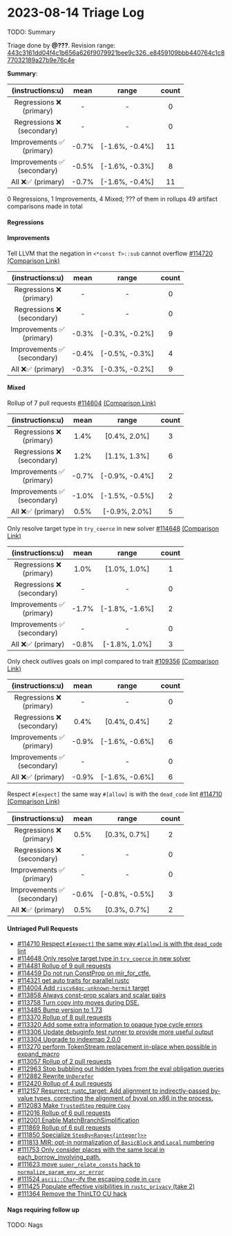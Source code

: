 # 2023-08-14 Triage Log

TODO: Summary

Triage done by **@???**.
Revision range: [443c3161dd04f4c1b656a626f9079921bee9c326..e8459109bbb440764c1c877032189a27b9e76c4e](https://perf.rust-lang.org/?start=443c3161dd04f4c1b656a626f9079921bee9c326&end=e8459109bbb440764c1c877032189a27b9e76c4e&absolute=false&stat=instructions%3Au)

**Summary**:

| (instructions:u)                   | mean  | range          | count |
|:----------------------------------:|:-----:|:--------------:|:-----:|
| Regressions ❌ <br /> (primary)    | -     | -              | 0     |
| Regressions ❌ <br /> (secondary)  | -     | -              | 0     |
| Improvements ✅ <br /> (primary)   | -0.7% | [-1.6%, -0.4%] | 11    |
| Improvements ✅ <br /> (secondary) | -0.5% | [-1.6%, -0.3%] | 8     |
| All ❌✅ (primary)                 | -0.7% | [-1.6%, -0.4%] | 11    |


0 Regressions, 1 Improvements, 4 Mixed; ??? of them in rollups
49 artifact comparisons made in total

#### Regressions



#### Improvements

Tell LLVM that the negation in `<*const T>::sub` cannot overflow [#114720](https://github.com/rust-lang/rust/pull/114720) [(Comparison Link)](https://perf.rust-lang.org/compare.html?start=a6f8aa5a092c5e46fcbdafe4c80b4e55ba0de41c&end=b08dd92552d663e3c877c8e5ce859e212205a09f&stat=instructions:u)

| (instructions:u)                   | mean  | range          | count |
|:----------------------------------:|:-----:|:--------------:|:-----:|
| Regressions ❌ <br /> (primary)    | -     | -              | 0     |
| Regressions ❌ <br /> (secondary)  | -     | -              | 0     |
| Improvements ✅ <br /> (primary)   | -0.3% | [-0.3%, -0.2%] | 9     |
| Improvements ✅ <br /> (secondary) | -0.4% | [-0.5%, -0.3%] | 4     |
| All ❌✅ (primary)                 | -0.3% | [-0.3%, -0.2%] | 9     |


#### Mixed

Rollup of 7 pull requests [#114604](https://github.com/rust-lang/rust/pull/114604) [(Comparison Link)](https://perf.rust-lang.org/compare.html?start=443c3161dd04f4c1b656a626f9079921bee9c326&end=8e7fd551311d424e4e63fa45906a2a928fce96a7&stat=instructions:u)

| (instructions:u)                   | mean  | range          | count |
|:----------------------------------:|:-----:|:--------------:|:-----:|
| Regressions ❌ <br /> (primary)    | 1.4%  | [0.4%, 2.0%]   | 3     |
| Regressions ❌ <br /> (secondary)  | 1.2%  | [1.1%, 1.3%]   | 6     |
| Improvements ✅ <br /> (primary)   | -0.7% | [-0.9%, -0.4%] | 2     |
| Improvements ✅ <br /> (secondary) | -1.0% | [-1.5%, -0.5%] | 2     |
| All ❌✅ (primary)                 | 0.5%  | [-0.9%, 2.0%]  | 5     |


Only resolve target type in `try_coerce` in new solver [#114648](https://github.com/rust-lang/rust/pull/114648) [(Comparison Link)](https://perf.rust-lang.org/compare.html?start=832db2fcee27ee1079608ac78f82b7c14394e89b&end=fd1698860086db56e047f38d74337cf24dac5f24&stat=instructions:u)

| (instructions:u)                   | mean  | range          | count |
|:----------------------------------:|:-----:|:--------------:|:-----:|
| Regressions ❌ <br /> (primary)    | 1.0%  | [1.0%, 1.0%]   | 1     |
| Regressions ❌ <br /> (secondary)  | -     | -              | 0     |
| Improvements ✅ <br /> (primary)   | -1.7% | [-1.8%, -1.6%] | 2     |
| Improvements ✅ <br /> (secondary) | -     | -              | 0     |
| All ❌✅ (primary)                 | -0.8% | [-1.8%, 1.0%]  | 3     |


Only check outlives goals on impl compared to trait [#109356](https://github.com/rust-lang/rust/pull/109356) [(Comparison Link)](https://perf.rust-lang.org/compare.html?start=b08dd92552d663e3c877c8e5ce859e212205a09f&end=f1b854818db00bec14accbc9d1c72e6ebefe64db&stat=instructions:u)

| (instructions:u)                   | mean  | range          | count |
|:----------------------------------:|:-----:|:--------------:|:-----:|
| Regressions ❌ <br /> (primary)    | -     | -              | 0     |
| Regressions ❌ <br /> (secondary)  | 0.4%  | [0.4%, 0.4%]   | 2     |
| Improvements ✅ <br /> (primary)   | -0.9% | [-1.6%, -0.6%] | 6     |
| Improvements ✅ <br /> (secondary) | -     | -              | 0     |
| All ❌✅ (primary)                 | -0.9% | [-1.6%, -0.6%] | 6     |


Respect `#[expect]` the same way `#[allow]` is with the `dead_code` lint [#114710](https://github.com/rust-lang/rust/pull/114710) [(Comparison Link)](https://perf.rust-lang.org/compare.html?start=f1b854818db00bec14accbc9d1c72e6ebefe64db&end=1e836d12d39ea09b1d86ebda70cb11b41564cead&stat=instructions:u)

| (instructions:u)                   | mean  | range          | count |
|:----------------------------------:|:-----:|:--------------:|:-----:|
| Regressions ❌ <br /> (primary)    | 0.5%  | [0.3%, 0.7%]   | 2     |
| Regressions ❌ <br /> (secondary)  | -     | -              | 0     |
| Improvements ✅ <br /> (primary)   | -     | -              | 0     |
| Improvements ✅ <br /> (secondary) | -0.6% | [-0.8%, -0.5%] | 3     |
| All ❌✅ (primary)                 | 0.5%  | [0.3%, 0.7%]   | 2     |


#### Untriaged Pull Requests

- [#114710 Respect `#[expect]` the same way `#[allow]` is with the `dead_code` lint](https://github.com/rust-lang/rust/pull/114710)
- [#114648 Only resolve target type in `try_coerce` in new solver](https://github.com/rust-lang/rust/pull/114648)
- [#114481 Rollup of 9 pull requests](https://github.com/rust-lang/rust/pull/114481)
- [#114459 Do not run ConstProp on mir_for_ctfe.](https://github.com/rust-lang/rust/pull/114459)
- [#114321 get auto traits for parallel rustc](https://github.com/rust-lang/rust/pull/114321)
- [#114004 Add `riscv64gc-unknown-hermit` target](https://github.com/rust-lang/rust/pull/114004)
- [#113858 Always const-prop scalars and scalar pairs](https://github.com/rust-lang/rust/pull/113858)
- [#113758 Turn copy into moves during DSE.](https://github.com/rust-lang/rust/pull/113758)
- [#113485 Bump version to 1.73](https://github.com/rust-lang/rust/pull/113485)
- [#113370 Rollup of 8 pull requests](https://github.com/rust-lang/rust/pull/113370)
- [#113320 Add some extra information to opaque type cycle errors](https://github.com/rust-lang/rust/pull/113320)
- [#113306 Update debuginfo test runner to provide more useful output](https://github.com/rust-lang/rust/pull/113306)
- [#113304 Upgrade to indexmap 2.0.0](https://github.com/rust-lang/rust/pull/113304)
- [#113270 perform TokenStream replacement in-place when possible in expand_macro](https://github.com/rust-lang/rust/pull/113270)
- [#113057 Rollup of 2 pull requests](https://github.com/rust-lang/rust/pull/113057)
- [#112963 Stop bubbling out hidden types from the eval obligation queries](https://github.com/rust-lang/rust/pull/112963)
- [#112882 Rewrite `UnDerefer`](https://github.com/rust-lang/rust/pull/112882)
- [#112420 Rollup of 4 pull requests](https://github.com/rust-lang/rust/pull/112420)
- [#112157 Resurrect: rustc_target: Add alignment to indirectly-passed by-value types, correcting the alignment of byval on x86 in the process.](https://github.com/rust-lang/rust/pull/112157)
- [#112083 Make `TrustedStep` require `Copy`](https://github.com/rust-lang/rust/pull/112083)
- [#112016 Rollup of 6 pull requests](https://github.com/rust-lang/rust/pull/112016)
- [#112001 Enable MatchBranchSimplification](https://github.com/rust-lang/rust/pull/112001)
- [#111869 Rollup of 6 pull requests](https://github.com/rust-lang/rust/pull/111869)
- [#111850 Specialize `StepBy<Range<{integer}>>`](https://github.com/rust-lang/rust/pull/111850)
- [#111813 MIR: opt-in normalization of `BasicBlock` and `Local` numbering](https://github.com/rust-lang/rust/pull/111813)
- [#111753 Only consider places with the same local in each_borrow_involving_path.](https://github.com/rust-lang/rust/pull/111753)
- [#111623 move `super_relate_consts` hack to `normalize_param_env_or_error`](https://github.com/rust-lang/rust/pull/111623)
- [#111524 `ascii::Char`-ify the escaping code in `core`](https://github.com/rust-lang/rust/pull/111524)
- [#111425 Populate effective visibilities in `rustc_privacy` (take 2)](https://github.com/rust-lang/rust/pull/111425)
- [#111364 Remove the ThinLTO CU hack](https://github.com/rust-lang/rust/pull/111364)

#### Nags requiring follow up

TODO: Nags

